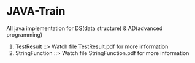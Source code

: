# JAVA-Train
All java implementation for DS(data structure) &amp; AD(advanced programming)

1. TestResult          ::>    Watch file TestResult.pdf  for more information
2. StringFunction  ::>    Watch file StringFunction.pdf for more information

